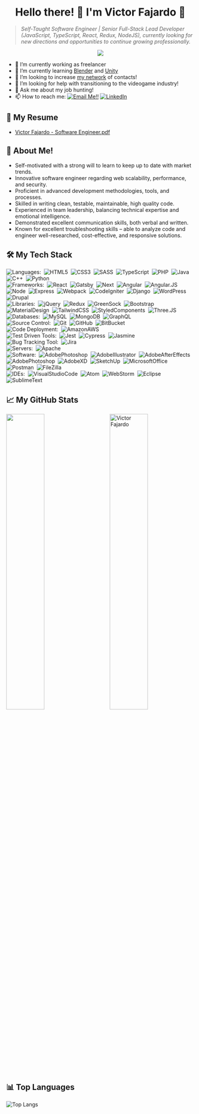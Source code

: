 <h1 align="center">Hello there! 👋 I'm Victor Fajardo 🦁</h1>

> _Self-Taught Software Engineer | Senior Full-Stack Lead Developer (JavaScript, TypeScript, React, Redux, NodeJS), currently looking for new directions and opportunities to continue growing professionally._

<p align="center"><img src="https://visitor-badge.laobi.icu/badge?page_id=VictorFajardo.repoName"></p>

- 🚀 I’m currently working as freelancer
- 💪 I’m currently learning [Blender](https://www.blender.org/) and [Unity](https://unity.com/)
- 👯 I’m looking to increase [my network](https://www.linkedin.com/in/victorfajardo/) of contacts!
- 💖 I’m looking for help with transitioning to the videogame industry!
- 💬 Ask me about my job hunting!
- 📫 How to reach me: <a href="mailto:fajardo.de.leon@gmail.com">![Email Me!!](https://img.shields.io/badge/Gmail-D14836?style=flat&logo=gmail&logoColor=white)</a> <a href="https://www.linkedin.com/in/victorfajardo/">![LinkedIn](https://img.shields.io/badge/LinkedIn-0077B5?style=flat&logo=linkedin&logoColor=white)</a>

## 📃 My Resume

- [Victor Fajardo - Software Engineer.pdf](/docs/Victor_Fajardo_Senior_FullStack_Resume?raw=true)

## 🦁 About Me!

- Self-motivated with a strong will to learn to keep up to date with market trends.
- Innovative software engineer regarding web scalability, performance, and security.
- Proficient in advanced development methodologies, tools, and processes.
- Skilled in writing clean, testable, maintainable, high quality code.
- Experienced in team leadership, balancing technical expertise and emotional intelligence.
- Demonstrated excellent communication skills, both verbal and written.
- Known for excellent troubleshooting skills – able to analyze code and engineer well-researched, cost-effective, and responsive solutions.

## 🛠️ My Tech Stack

![Languages:](https://img.shields.io/badge/-Languages:-FFF?style=flat)&nbsp;
![HTML5](https://img.shields.io/badge/-HTML5-05122A?style=flat&logo=HTML5)&nbsp;
![CSS3](https://img.shields.io/badge/-CSS3-05122A?style=flat&logo=CSS3)&nbsp;
![SASS](https://img.shields.io/badge/-SASS-05122A?style=flat&logo=SASS)&nbsp;
![TypeScript](https://img.shields.io/badge/-TypeScript-05122A?style=flat&logo=TypeScript)&nbsp;
![PHP](https://img.shields.io/badge/-PHP-05122A?style=flat&logo=PHP)&nbsp;
![Java](https://img.shields.io/badge/-Java-05122A?style=flat&logo=Java)&nbsp;
![C++](https://img.shields.io/badge/-C++-05122A?style=flat&logo=CPlusPlus)&nbsp;
![Python](https://img.shields.io/badge/-Python-05122A?style=flat&logo=Python)&nbsp;\
![Frameworks:](https://img.shields.io/badge/-Frameworks:-FFF?style=flat)&nbsp;
![React](https://img.shields.io/badge/-React-05122A?style=flat&logo=React)&nbsp;
![Gatsby](https://img.shields.io/badge/-Gatsby-05122A?style=flat&logo=Gatsby)&nbsp;
![Next](https://img.shields.io/badge/-Next-05122A?style=flat&logo=Nextdotjs)&nbsp;
![Angular](https://img.shields.io/badge/-Angular-05122A?style=flat&logo=Angular)&nbsp;
![Angular.JS](https://img.shields.io/badge/-Angular.JS-05122A?style=flat&logo=Angularjs)&nbsp;
![Node](https://img.shields.io/badge/-Node-05122A?style=flat&logo=Nodedotjs)&nbsp;
![Express](https://img.shields.io/badge/-Express-05122A?style=flat&logo=Express)&nbsp;
![Webpack](https://img.shields.io/badge/-Webpack-05122A?style=flat&logo=Webpack)&nbsp;
![CodeIgniter](https://img.shields.io/badge/-CodeIgniter-05122A?style=flat&logo=CodeIgniter)&nbsp;
![Django](https://img.shields.io/badge/-Django-05122A?style=flat&logo=Django)&nbsp;
![WordPress](https://img.shields.io/badge/-WordPress-05122A?style=flat&logo=WordPress)&nbsp;
![Drupal](https://img.shields.io/badge/-Drupal-05122A?style=flat&logo=Drupal)&nbsp;\
![Libraries:](https://img.shields.io/badge/-Libraries:-FFF?style=flat)&nbsp;
![jQuery](https://img.shields.io/badge/-jQuery-05122A?style=flat&logo=jQuery)&nbsp;
![Redux](https://img.shields.io/badge/-Redux-05122A?style=flat&logo=Redux)&nbsp;
![GreenSock](https://img.shields.io/badge/-GreenSock-05122A?style=flat&logo=GreenSock)&nbsp;
![Bootstrap](https://img.shields.io/badge/-Bootstrap-05122A?style=flat&logo=Bootstrap)&nbsp;
![MaterialDesign](https://img.shields.io/badge/-MaterialDesign-05122A?style=flat&logo=MaterialDesign)&nbsp;
![TailwindCSS](https://img.shields.io/badge/-TailwindCSS-05122A?style=flat&logo=TailwindCSS)&nbsp;
![StyledComponents](https://img.shields.io/badge/-StyledComponents-05122A?style=flat&logo=StyledComponents)&nbsp;
![Three.JS](https://img.shields.io/badge/-Three.JS-05122A?style=flat&logo=ThreedotJS)&nbsp;\
![Databases:](https://img.shields.io/badge/-Databases:-FFF?style=flat)&nbsp;
![MySQL](https://img.shields.io/badge/-MySQL-05122A?style=flat&logo=MySQL)&nbsp;
![MongoDB](https://img.shields.io/badge/-MongoDB-05122A?style=flat&logo=MongoDB)&nbsp;
![GraphQL](https://img.shields.io/badge/-GraphQL-05122A?style=flat&logo=GraphQL)&nbsp;\
![Source Control:](https://img.shields.io/badge/-Source_Control:-FFF?style=flat)&nbsp;
![Git](https://img.shields.io/badge/-Git-05122A?style=flat&logo=Git)&nbsp;
![GitHub](https://img.shields.io/badge/-GitHub-05122A?style=flat&logo=GitHub)&nbsp;
![BitBucket](https://img.shields.io/badge/-BitBucket-05122A?style=flat&logo=BitBucket)&nbsp;\
![Code Deployment:](https://img.shields.io/badge/-Code_Deployment:-FFF?style=flat)&nbsp;
![AmazonAWS](https://img.shields.io/badge/-AmazonAWS-05122A?style=flat&logo=AmazonAWS)&nbsp;\
![Test Driven Tools:](https://img.shields.io/badge/-Test_Driven_Tools:-FFF?style=flat)&nbsp;
![Jest](https://img.shields.io/badge/-Jest-05122A?style=flat&logo=Jest)&nbsp;
![Cypress](https://img.shields.io/badge/-Cypress-05122A?style=flat&logo=Cypress)&nbsp;
![Jasmine](https://img.shields.io/badge/-Jasmine-05122A?style=flat&logo=Jasmine)&nbsp;\
![Bug Tracking Tool:](https://img.shields.io/badge/-Bug_Tracking_Tool:-FFF?style=flat)&nbsp;
![Jira](https://img.shields.io/badge/-Jira-05122A?style=flat&logo=Jira)&nbsp;\
![Servers:](https://img.shields.io/badge/-Servers:-FFF?style=flat)&nbsp;
![Apache](https://img.shields.io/badge/-Apache-05122A?style=flat&logo=Apache)&nbsp;\
![Software:](https://img.shields.io/badge/-Software:-FFF?style=flat)&nbsp;
![AdobePhotoshop](https://img.shields.io/badge/-AdobePhotoshop-05122A?style=flat&logo=AdobePhotoshop)&nbsp;
![AdobeIllustrator](https://img.shields.io/badge/-AdobeIllustrator-05122A?style=flat&logo=AdobeIllustrator)&nbsp;
![AdobeAfterEffects](https://img.shields.io/badge/-AdobeAfterEffects-05122A?style=flat&logo=AdobeAfterEffects)&nbsp;
![AdobePhotoshop](https://img.shields.io/badge/-AdobePhotoshop-05122A?style=flat&logo=AdobePhotoshop)&nbsp;
![AdobeXD](https://img.shields.io/badge/-AdobeXD-05122A?style=flat&logo=AdobeXD)&nbsp;
![SketchUp](https://img.shields.io/badge/-SketchUp-05122A?style=flat&logo=SketchUp)&nbsp;
![MicrosoftOffice](https://img.shields.io/badge/-MicrosoftOffice-05122A?style=flat&logo=MicrosoftOffice)&nbsp;
![Postman](https://img.shields.io/badge/-Postman-05122A?style=flat&logo=Postman)&nbsp;
![FileZilla](https://img.shields.io/badge/-FileZilla-05122A?style=flat&logo=FileZilla)&nbsp;\
![IDEs:](https://img.shields.io/badge/-IDEs:-FFF?style=flat)&nbsp;
![VisualStudioCode](https://img.shields.io/badge/-VisualStudioCode-05122A?style=flat&logo=VisualStudioCode)&nbsp;
![Atom](https://img.shields.io/badge/-Atom-05122A?style=flat&logo=Atom)&nbsp;
![WebStorm](https://img.shields.io/badge/-WebStorm-05122A?style=flat&logo=WebStorm)&nbsp;
![Eclipse](https://img.shields.io/badge/-Eclipse-05122A?style=flat&logo=Eclipse)&nbsp;
![SublimeText](https://img.shields.io/badge/-SublimeText-05122A?style=flat&logo=SublimeText)

## 📈 My GitHub Stats

 <img src="https://github-readme-stats.vercel.app/api?username=VictorFajardo&show_icons=true&theme=gotham" alt="Victor Fajardo" width="45%" align="right"/>
 <img  src="https://github-readme-streak-stats.herokuapp.com?user=VictorFajardo&theme=dark" width="45%" >

## 📊 Top Languages

![Top Langs](https://github-readme-stats.vercel.app/api/top-langs/?username=VictorFajardo&layout=compact)
